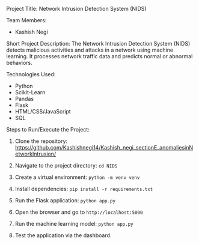 Project Title: Network Intrusion Detection System (NIDS)

Team Members:
- Kashish Negi

Short Project Description:
The Network Intrusion Detection System (NIDS) detects malicious activities and attacks in a network using machine learning. It processes network traffic data and predicts normal or abnormal behaviors.

Technologies Used:
- Python
- Scikit-Learn
- Pandas
- Flask
- HTML/CSS/JavaScript
- SQL

Steps to Run/Execute the Project:

1. Clone the repository:
   https://github.com/Kashishnegi14/Kashish_negi_sectionE_anomaliesinNetworkIntrusion/

2. Navigate to the project directory:
   `cd NIDS`

3. Create a virtual environment:
   `python -m venv venv`

4. Install dependencies:
   `pip install -r requirements.txt`

5. Run the Flask application:
   `python app.py`

6. Open the browser and go to `http://localhost:5000`

7. Run the machine learning model:
   `python app.py`

8. Test the application via the dashboard.
